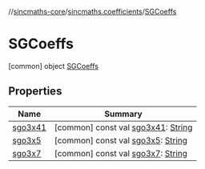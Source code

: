 //[sincmaths-core](../../../index.md)/[sincmaths.coefficients](../index.md)/[SGCoeffs](index.md)



# SGCoeffs  
 [common] object [SGCoeffs](index.md)   


## Properties  
  
|  Name |  Summary | 
|---|---|
| <a name="sincmaths.coefficients/SGCoeffs/sgo3x41/#/PointingToDeclaration/"></a>[sgo3x41](sgo3x41.md)| <a name="sincmaths.coefficients/SGCoeffs/sgo3x41/#/PointingToDeclaration/"></a> [common] const val [sgo3x41](sgo3x41.md): [String](https://kotlinlang.org/api/latest/jvm/stdlib/kotlin/-string/index.html)   <br>|
| <a name="sincmaths.coefficients/SGCoeffs/sgo3x5/#/PointingToDeclaration/"></a>[sgo3x5](sgo3x5.md)| <a name="sincmaths.coefficients/SGCoeffs/sgo3x5/#/PointingToDeclaration/"></a> [common] const val [sgo3x5](sgo3x5.md): [String](https://kotlinlang.org/api/latest/jvm/stdlib/kotlin/-string/index.html)   <br>|
| <a name="sincmaths.coefficients/SGCoeffs/sgo3x7/#/PointingToDeclaration/"></a>[sgo3x7](sgo3x7.md)| <a name="sincmaths.coefficients/SGCoeffs/sgo3x7/#/PointingToDeclaration/"></a> [common] const val [sgo3x7](sgo3x7.md): [String](https://kotlinlang.org/api/latest/jvm/stdlib/kotlin/-string/index.html)   <br>|

